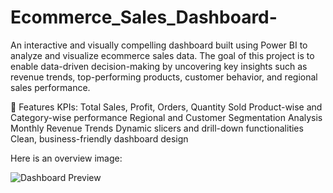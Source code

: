 # Ecommerce_Sales_Dashboard-
An interactive and visually compelling dashboard built using Power BI to analyze and visualize ecommerce sales data. The goal of this project is to enable data-driven decision-making by uncovering key insights such as revenue trends, top-performing products, customer behavior, and regional sales performance.

🚀 Features
KPIs: Total Sales, Profit, Orders, Quantity Sold
Product-wise and Category-wise performance
Regional and Customer Segmentation Analysis
Monthly Revenue Trends
Dynamic slicers and drill-down functionalities
Clean, business-friendly dashboard design

Here is an overview image:

![Dashboard Preview](https://github.com/sankettgoyal/Ecommerce_Sales_Dashboard_using_PowerBI/blob/ed88c6d032e55de645de61825dccc5534b7acede/Dashboard%201.png)

